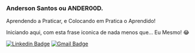 
### Anderson Santos ou ANDER00D.

Aprendendo a Praticar, e Colocando em Pratica o Aprendido!

Iniciando aqui, com esta frase iconica de nada menos que... Eu Mesmo! 😂


[![Linkedin Badge](https://img.shields.io/badge/-LinkedIn-blue?style=flat&logo=Linkedin&logoColor=white&link=https://www.linkedin.com/in/andersonprrsantos/)](https://www.linkedin.com/in/andersonprrsantos/)
[![Gmail Badge](https://img.shields.io/badge/-Gmail-c14438?style=flat&logo=Gmail&logoColor=white&link=mailto:andersonprrsantos@gmail.com)](mailto:andersonprrsantos@gmail.com)

